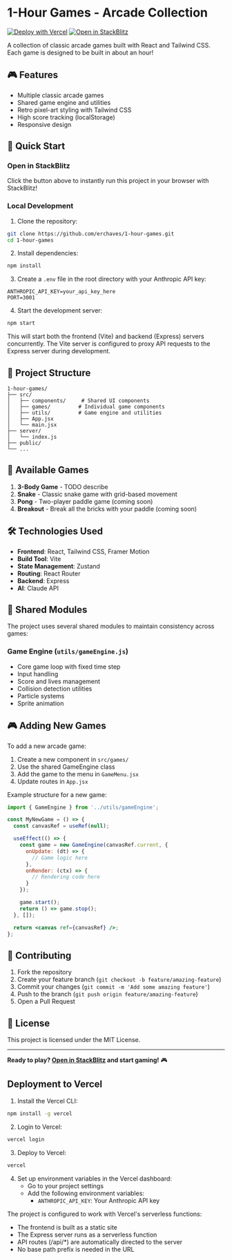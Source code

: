# 1-Hour Games - Arcade Collection

[![Deploy with Vercel](https://vercel.com/button)](https://vercel.com/new/clone?repository-url=https%3A%2F%2Fgithub.com%2Ferchaves%2F1-hour-games)
[![Open in StackBlitz](https://developer.stackblitz.com/img/open_in_stackblitz.svg)](https://stackblitz.com/github/erchaves/1-hour-games)

A collection of classic arcade games built with React and Tailwind CSS. Each game is designed to be built in about an hour!

## 🎮 Features

- Multiple classic arcade games
- Shared game engine and utilities
- Retro pixel-art styling with Tailwind CSS
- High score tracking (localStorage)
- Responsive design

## 🚀 Quick Start

### Open in StackBlitz

Click the button above to instantly run this project in your browser with StackBlitz!

### Local Development

1. Clone the repository:
```bash
git clone https://github.com/erchaves/1-hour-games.git
cd 1-hour-games
```

2. Install dependencies:
```bash
npm install
```

3. Create a `.env` file in the root directory with your Anthropic API key:
```
ANTHROPIC_API_KEY=your_api_key_here
PORT=3001
```

4. Start the development server:
```bash
npm start
```

This will start both the frontend (Vite) and backend (Express) servers concurrently. The Vite server is configured to proxy API requests to the Express server during development.

## 📁 Project Structure

```
1-hour-games/
├── src/
│   ├── components/     # Shared UI components
│   ├── games/         # Individual game components
│   ├── utils/         # Game engine and utilities
│   ├── App.jsx
│   └── main.jsx
├── server/
│   └── index.js
├── public/
└── ...
```

## 🎯 Available Games

1. **3-Body Game** - TODO describe
2. **Snake** - Classic snake game with grid-based movement
3. **Pong** - Two-player paddle game (coming soon)
4. **Breakout** - Break all the bricks with your paddle (coming soon)

## 🛠️ Technologies Used

- **Frontend**: React, Tailwind CSS, Framer Motion
- **Build Tool**: Vite
- **State Management**: Zustand
- **Routing**: React Router
- **Backend**: Express
- **AI**: Claude API

## 🎨 Shared Modules

The project uses several shared modules to maintain consistency across games:

### Game Engine (`utils/gameEngine.js`)
- Core game loop with fixed time step
- Input handling
- Score and lives management
- Collision detection utilities
- Particle systems
- Sprite animation

## 🎮 Adding New Games

To add a new arcade game:

1. Create a new component in `src/games/`
2. Use the shared GameEngine class
3. Add the game to the menu in `GameMenu.jsx`
4. Update routes in `App.jsx`

Example structure for a new game:

```jsx
import { GameEngine } from '../utils/gameEngine';

const MyNewGame = () => {
  const canvasRef = useRef(null);

  useEffect(() => {
    const game = new GameEngine(canvasRef.current, {
      onUpdate: (dt) => {
        // Game logic here
      },
      onRender: (ctx) => {
        // Rendering code here
      }
    });

    game.start();
    return () => game.stop();
  }, []);

  return <canvas ref={canvasRef} />;
};
```

## 🤝 Contributing

1. Fork the repository
2. Create your feature branch (`git checkout -b feature/amazing-feature`)
3. Commit your changes (`git commit -m 'Add some amazing feature'`)
4. Push to the branch (`git push origin feature/amazing-feature`)
5. Open a Pull Request

## 📝 License

This project is licensed under the MIT License.

---

**Ready to play? [Open in StackBlitz](https://stackblitz.com/github/erchaves/1-hour-games) and start gaming!** 🎮

## Deployment to Vercel

1. Install the Vercel CLI:
```bash
npm install -g vercel
```

2. Login to Vercel:
```bash
vercel login
```

3. Deploy to Vercel:
```bash
vercel
```

4. Set up environment variables in the Vercel dashboard:
   - Go to your project settings
   - Add the following environment variables:
     - `ANTHROPIC_API_KEY`: Your Anthropic API key

The project is configured to work with Vercel's serverless functions:
- The frontend is built as a static site
- The Express server runs as a serverless function
- API routes (/api/*) are automatically directed to the server
- No base path prefix is needed in the URL